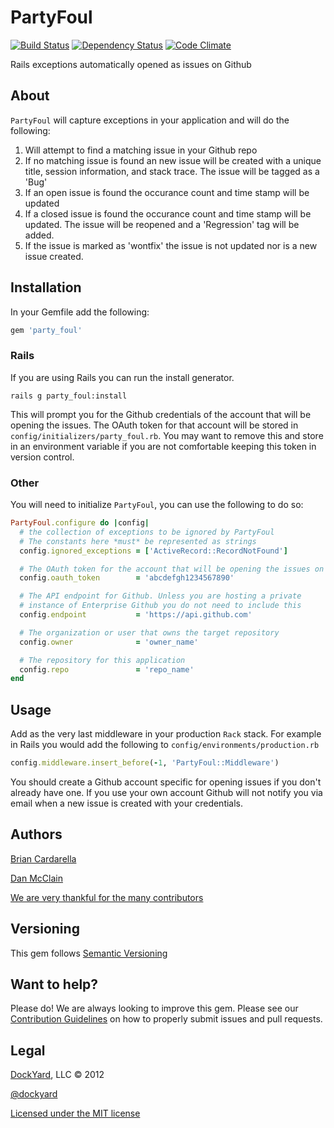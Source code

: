 # PartyFoul #

[![Build Status](https://secure.travis-ci.org/dockyard/party_foul.png?branch=master)](http://travis-ci.org/dockyard/party_foul)
[![Dependency Status](https://gemnasium.com/dockyard/party_foul.png?travis)](https://gemnasium.com/dockyard/party_foul)
[![Code Climate](https://codeclimate.com/badge.png)](https://codeclimate.com/github/dockyard/party_foul)

Rails exceptions automatically opened as issues on Github

## About ##

`PartyFoul` will capture exceptions in your application and will do the
following:

1. Will attempt to find a matching issue in your Github repo
2. If no matching issue is found an new issue will be created with a
   unique title, session information, and stack trace. The issue will be
tagged as a 'Bug'
3. If an open issue is found the occurance count and time stamp will be
   updated
4. If a closed issue is found the occurance count and time stamp will be
   updated. The issue will be reopened and a 'Regression' tag will be
added.
5. If the issue is marked as 'wontfix' the issue is not updated nor is
   a new issue created.

## Installation ##

In your Gemfile add the following:

```ruby
gem 'party_foul'
```

### Rails ###
If you are using Rails you can run the install generator.

```
rails g party_foul:install
```

This will prompt you for the Github credentials of the account that will
be opening the issues. The OAuth token for that account will be stored
in `config/initializers/party_foul.rb`. You may want to remove this and
store in an environment variable if you are not comfortable keeping this
token in version control.

### Other ###

You will need to initialize `PartyFoul`, you can use the following to do
so:

```ruby
PartyFoul.configure do |config|
  # the collection of exceptions to be ignored by PartyFoul
  # The constants here *must* be represented as strings
  config.ignored_exceptions = ['ActiveRecord::RecordNotFound']

  # The OAuth token for the account that will be opening the issues on Github
  config.oauth_token        = 'abcdefgh1234567890'

  # The API endpoint for Github. Unless you are hosting a private
  # instance of Enterprise Github you do not need to include this
  config.endpoint           = 'https://api.github.com'

  # The organization or user that owns the target repository
  config.owner              = 'owner_name'

  # The repository for this application
  config.repo               = 'repo_name'
end
```

## Usage ##

Add as the very last middleware in your production `Rack` stack. For
example in Rails you would add the following to
`config/environments/production.rb`

```ruby
config.middleware.insert_before(-1, 'PartyFoul::Middleware')
```

You should create a Github account specific for opening issues if you
don't already have one. If you use your own account Github will not
notify you via email when a new issue is created with your credentials.

## Authors ##

[Brian Cardarella](http://twitter.com/bcardarella)

[Dan McClain](http://twitter.com/_danmcclain)

[We are very thankful for the many contributors](https://github.com/dockyard/party_foul/graphs/contributors)

## Versioning ##

This gem follows [Semantic Versioning](http://semver.org)

## Want to help? ##

Please do! We are always looking to improve this gem. Please see our
[Contribution Guidelines](https://github.com/dockyard/party_foul/blob/master/CONTRIBUTING.md)
on how to properly submit issues and pull requests.

## Legal ##

[DockYard](http://dockyard.com), LLC &copy; 2012

[@dockyard](http://twitter.com/dockyard)

[Licensed under the MIT license](http://www.opensource.org/licenses/mit-license.php)
